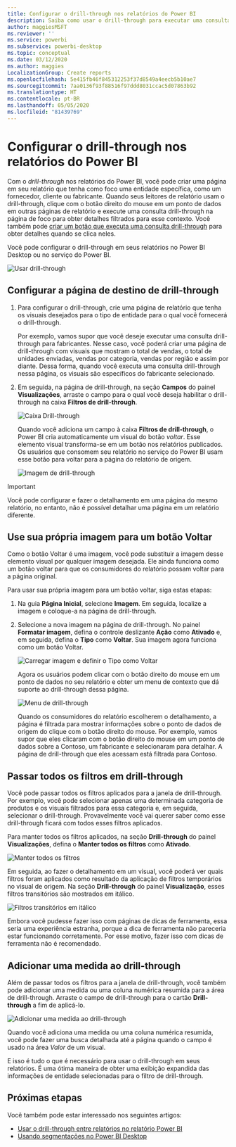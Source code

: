 ```yaml
---
title: Configurar o drill-through nos relatórios do Power BI
description: Saiba como usar o drill-through para executar uma consulta drill down nos dados em uma nova página de relatório nos relatórios do Power BI
author: maggiesMSFT
ms.reviewer: ''
ms.service: powerbi
ms.subservice: powerbi-desktop
ms.topic: conceptual
ms.date: 03/12/2020
ms.author: maggies
LocalizationGroup: Create reports
ms.openlocfilehash: 5e415fb46f845312253f37d8549a4eecb5b10ae7
ms.sourcegitcommit: 7aa0136f93f88516f97ddd8031ccac5d07863b92
ms.translationtype: HT
ms.contentlocale: pt-BR
ms.lasthandoff: 05/05/2020
ms.locfileid: "81439769"
---
```

# <a name="set-up-drill-through-in-power-bi-reports"></a>Configurar o drill-through nos relatórios do Power BI
Com o *drill-through* nos relatórios do Power BI, você pode criar uma página em seu relatório que tenha como foco uma entidade específica, como um fornecedor, cliente ou fabricante. Quando seus leitores de relatório usam o drill-through, clique com o botão direito do mouse em um ponto de dados em outras páginas de relatório e execute uma consulta drill-through na página de foco para obter detalhes filtrados para esse contexto. Você também pode [criar um botão que executa uma consulta drill-through](desktop-drill-through-buttons.md) para obter detalhes quando se clica neles.

Você pode configurar o drill-through em seus relatórios no Power BI Desktop ou no serviço do Power BI.

![Usar drill-through](media/desktop-drillthrough/power-bi-drill-through-right-click.png)

## <a name="set-up-the-drill-through-destination-page"></a>Configurar a página de destino de drill-through
1. Para configurar o drill-through, crie uma página de relatório que tenha os visuais desejados para o tipo de entidade para o qual você fornecerá o drill-through. 

    Por exemplo, vamos supor que você deseje executar uma consulta drill-through para fabricantes. Nesse caso, você poderá criar uma página de drill-through com visuais que mostram o total de vendas, o total de unidades enviadas, vendas por categoria, vendas por região e assim por diante. Dessa forma, quando você executa uma consulta drill-through nessa página, os visuais são específicos do fabricante selecionado.

2. Em seguida, na página de drill-through, na seção **Campos** do painel **Visualizações**, arraste o campo para o qual você deseja habilitar o drill-through na caixa **Filtros de drill-through**.

    ![Caixa Drill-through](media/desktop-drillthrough/drillthrough_02.png)

    Quando você adiciona um campo à caixa **Filtros de drill-through**, o Power BI cria automaticamente um visual do botão *voltar*. Esse elemento visual transforma-se em um botão nos relatórios publicados. Os usuários que consomem seu relatório no serviço do Power BI usam esse botão para voltar para a página do relatório de origem.

    ![Imagem de drill-through](media/desktop-drillthrough/drillthrough_03.png)

> [!IMPORTANT]
> Você pode configurar e fazer o detalhamento em uma página do mesmo relatório, no entanto, não é possível detalhar uma página em um relatório diferente.  



## <a name="use-your-own-image-for-a-back-button"></a>Use sua própria imagem para um botão Voltar    
 Como o botão Voltar é uma imagem, você pode substituir a imagem desse elemento visual por qualquer imagem desejada. Ele ainda funciona como um botão voltar para que os consumidores do relatório possam voltar para a página original. 

Para usar sua própria imagem para um botão voltar, siga estas etapas:

1. Na guia **Página Inicial**, selecione **Imagem**. Em seguida, localize a imagem e coloque-a na página de drill-through.

2. Selecione a nova imagem na página de drill-through. No painel **Formatar imagem**, defina o controle deslizante **Ação** como **Ativado** e, em seguida, defina o **Tipo** como **Voltar**. Sua imagem agora funciona como um botão Voltar.

    ![Carregar imagem e definir o Tipo como Voltar](media/desktop-drillthrough/drillthrough_05.png)

    
     Agora os usuários podem clicar com o botão direito do mouse em um ponto de dados no seu relatório e obter um menu de contexto que dá suporte ao drill-through dessa página. 

    ![Menu de drill-through](media/desktop-drillthrough/drillthrough_04.png)

    Quando os consumidores do relatório escolherem o detalhamento, a página é filtrada para mostrar informações sobre o ponto de dados de origem do clique com o botão direito do mouse. Por exemplo, vamos supor que eles clicaram com o botão direito do mouse em um ponto de dados sobre a Contoso, um fabricante e selecionaram para detalhar. A página de drill-through que eles acessam está filtrada para Contoso.

## <a name="pass-all-filters-in-drill-through"></a>Passar todos os filtros em drill-through

Você pode passar todos os filtros aplicados para a janela de drill-through. Por exemplo, você pode selecionar apenas uma determinada categoria de produtos e os visuais filtrados para essa categoria e, em seguida, selecionar o drill-through. Provavelmente você vai querer saber como esse drill-through ficará com todos esses filtros aplicados.

Para manter todos os filtros aplicados, na seção **Drill-through** do painel **Visualizações**, defina o **Manter todos os filtros** como **Ativado**. 

![Manter todos os filtros](media/desktop-drillthrough/drillthrough_06.png)

Em seguida, ao fazer o detalhamento em um visual, você poderá ver quais filtros foram aplicados como resultado da aplicação de filtros temporários no visual de origem. Na seção **Drill-through** do painel **Visualização**, esses filtros transitórios são mostrados em itálico. 

![Filtros transitórios em itálico](media/desktop-drillthrough/drillthrough_07.png)

Embora você pudesse fazer isso com páginas de dicas de ferramenta, essa seria uma experiência estranha, porque a dica de ferramenta não pareceria estar funcionando corretamente. Por esse motivo, fazer isso com dicas de ferramenta não é recomendado.

## <a name="add-a-measure-to-drill-through"></a>Adicionar uma medida ao drill-through

Além de passar todos os filtros para a janela de drill-through, você também pode adicionar uma medida ou uma coluna numérica resumida para a área de drill-through. Arraste o campo de drill-through para o cartão **Drill-through** a fim de aplicá-lo. 

![Adicionar uma medida ao drill-through](media/desktop-drillthrough/drillthrough_08.png)

Quando você adiciona uma medida ou uma coluna numérica resumida, você pode fazer uma busca detalhada até a página quando o campo é usado na área *Valor* de um visual.

E isso é tudo o que é necessário para usar o drill-through em seus relatórios. É uma ótima maneira de obter uma exibição expandida das informações de entidade selecionadas para o filtro de drill-through.

## <a name="next-steps"></a>Próximas etapas

Você também pode estar interessado nos seguintes artigos:

* [Usar o drill-through entre relatórios no relatório Power BI](desktop-cross-report-drill-through.md)
* [Usando segmentações no Power BI Desktop](visuals/power-bi-visualization-slicers.md)

